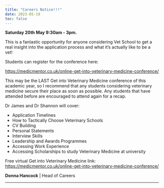 ```yaml
---
title: "Careers Notice!!!"
date: 2023-05-19
toc: false
---
```

**Saturday 20th May 9:30am - 3pm.**

This is a fantastic opportunity for anyone considering Vet School to get a real insight into the application process and what it’s actually like to be a vet!

Students can register for the conference here:

 https://medicmentor.co.uk/online-get-into-veterinary-medicine-conference/



This may be the LAST Get into Veterinary Medicine conference of this academic year, so I recommend that any students considering veterinary medicine secure their place as soon as possible. Any students that have attended before are encouraged to attend again for a recap.

Dr James and Dr Shannon will cover:

- Application Timelines
- How to Tactically Choose Veterinary Schools
- CV Building
- Personal Statements
- Interview Skills
- Leadership and Awards Programmes
- Accessing Work Experience
- Accessing Scholarships to study Veterinary Medicine at university

Free virtual Get into Veterinary Medicine link: https://medicmentor.co.uk/online-get-into-veterinary-medicine-conference/

**Donna Hancock** | Head of Careers 

---